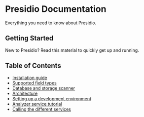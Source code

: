 # Presidio Documentation

Everything you need to know about Presidio.  

## Getting Started

New to Presidio? Read this material to quickly get up and running.

## Table of Contents

- [Installation guide](install.md)
- [Supported field types](field_types.md)
- [Database and storage scanner](tutorial_scheduler.md)
- [Architecture](design.md)
- [Setting up a development environment](development.md)
- [Analyzer service tutorial](tutorial_analyzer.md)
- [Calling the different services](tutorial_service.md)

